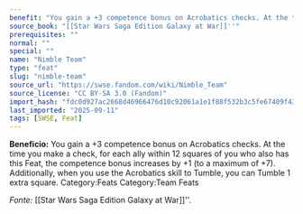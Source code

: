 ```yaml
---
benefit: "You gain a +3 competence bonus on Acrobatics checks. At the time you make a check, for each ally within 12 squares of you who also has this Feat, the competence bonus increases by +1 (to a maximum of +7).  Additionally, when you use the Acrobatics skill to Tumble, you can Tumble 1 extra square. Category:Feats Category:Team Feats"
source_book: "[[Star Wars Saga Edition Galaxy at War]]''"
prerequisites: ""
normal: ""
special: ""
name: "Nimble Team"
type: "feat"
slug: "nimble-team"
source_url: "https://swse.fandom.com/wiki/Nimble_Team"
source_license: "CC BY-SA 3.0 (Fandom)"
import_hash: "fdc0d927ac2668d46966476d10c92061a1e1f88f532b3c5fe67409f439f4480c"
last_imported: "2025-09-11"
tags: [SWSE, Feat]
---
```

**Beneficio:** You gain a +3 competence bonus on Acrobatics checks. At the time you make a check, for each ally within 12 squares of you who also has this Feat, the competence bonus increases by +1 (to a maximum of +7).  Additionally, when you use the Acrobatics skill to Tumble, you can Tumble 1 extra square. Category:Feats Category:Team Feats

*Fonte:* [[Star Wars Saga Edition Galaxy at War]]''.